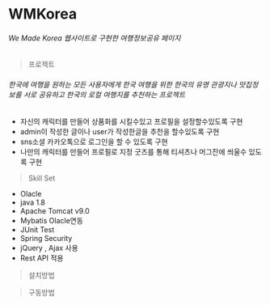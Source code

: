 # WMKorea
###### We Made Korea 웹사이트로 구현한 여행정보공유 페이지
  >프로젝트 
  ###### 한국에 여행을 원하는 모든 사용자에게 한국 여행을 위한 한국의 유명 관광지나 맛집정보를 서로 공유하고 한국의 로컬 여행지를 추천하는 프로젝트
  * 자신의 캐릭터를 만들어 상품화를 시킬수있고 프로필을 설정할수있도록 구현
  * admin이 작성한 글이나 user가 작성한글을 추천을 할수있도록 구현
  * sns소셜 카카오톡으로 로그인을 할 수 있도록 구현 
  * 나만의 캐릭터를 만들어 프로필로 지정 굿즈를 통해 티셔츠나 머그잔에 씌울수 있도록 구현
  > Skill Set
  * Olacle
  * java 1.8
  * Apache Tomcat v9.0
  * Mybatis Olacle연동 
  * JUnit Test
  * Spring Security
  * jQuery , Ajax 사용 
  * Rest API 적용 
	
  >설치방법
  
  >구동방법
